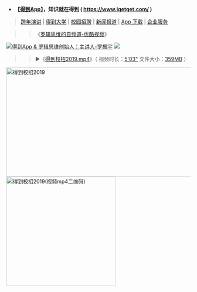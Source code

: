 -  **【[得到App](https://www.igetget.com/)】，知识就在得到 ( https://www.igetget.com/ )**

> [跨年演讲](https://www.igetget.com/speech) | [得到大学](https://www.igetget.com/university) | [校园招聘](https://www.igetget.com/join) | [新闻报道](https://www.igetget.com/news) | [App 下载](https://www.igetget.com/download) | [企业服务](https://qiye.igetget.com/)

>>  《[罗辑思维的自频道-优酷视频](https://i.youku.com/luojisw)》

<a href="https://piccdn.luojilab.com/fe-oss/default/MTUzMTk3MjMzMjQx.png">
<img src="https://camo.githubusercontent.com/25aa290992dd393a17a82b6a9068b79d768114db/68747470733a2f2f70696363646e2e6c756f6a696c61622e636f6d2f66652d6f73732f64656661756c742f4d54557a4d546b334d6a4d7a4d6a51782e706e67" border="0" alt="得到App & 罗辑思维创始人：主讲人-罗振宇" title="得到App & 罗辑思维创始人：主讲人-罗振宇"></a>

<img src="https://piccdn.luojilab.com/fe-oss/default/MTU1MTE2MTA2NTgw.png">
  
 >> ▶《[得到校招2019.mp4](https://luoji-img.oss-cn-beijing.aliyuncs.com/fe-oss/default/%E5%BE%97%E5%88%B0%E6%A0%A1%E6%8B%9B2019.mp4)》（ 视频时长：[5'03"](https://v.youku.com/v_show/id_XNDI3Nzk5MzI0OA) 文件大小：[359MB]() ）
 <p><a href="https://www.igetget.com/join">
<img src="https://raw.githubusercontent.com/taoste/Hello-World/master/eBook/%E3%80%8A%E5%BE%97%E5%88%B0%26%E7%BD%97%E8%BE%91%E6%80%9D%E7%BB%B4%E3%80%8B/%E5%BE%97%E5%88%B0%E6%A0%A1%E6%8B%9B2019.png" width="560" height="298"  alt="得到校招2019" title="得到校招2019"></a>
<a href="https://luoji-img.oss-cn-beijing.aliyuncs.com/fe-oss/default/%E5%BE%97%E5%88%B0%E6%A0%A1%E6%8B%9B2019.mp4">
<img src="https://raw.githubusercontent.com/taoste/Hello-World/master/eBook/%E3%80%8A%E5%BE%97%E5%88%B0%26%E7%BD%97%E8%BE%91%E6%80%9D%E7%BB%B4%E3%80%8B/%E5%BE%97%E5%88%B0%E6%A0%A1%E6%8B%9B2019(%E8%A7%86%E9%A2%91mp4%E4%BA%8C%E7%BB%B4%E7%A0%81).png" width="298" height="298"  alt="得到校招2019(视频mp4二维码)" title="【视频】得到校招2019.mp4"></a>
 </p>
